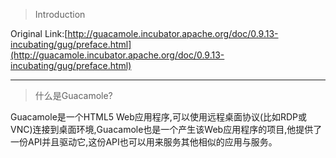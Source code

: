 > Introduction

Original Link:[http://guacamole.incubator.apache.org/doc/0.9.13-incubating/gug/preface.html](http://guacamole.incubator.apache.org/doc/0.9.13-incubating/gug/preface.html)

---

> 什么是Guacamole?

Guacamole是一个HTML5 Web应用程序,可以使用远程桌面协议\(比如RDP或VNC\)连接到桌面环境,Guacamole也是一个产生该Web应用程序的项目,他提供了一份API并且驱动它,这份API也可以用来服务其他相似的应用与服务。

